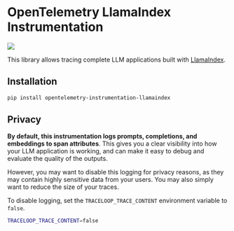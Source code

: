 # OpenTelemetry LlamaIndex Instrumentation

<a href="https://pypi.org/project/opentelemetry-instrumentation-llamaindex/">
    <img src="https://badge.fury.io/py/opentelemetry-instrumentation-llamaindex.svg">
</a>

This library allows tracing complete LLM applications built with [LlamaIndex](https://github.com/run-llama/llama_index).

## Installation

```bash
pip install opentelemetry-instrumentation-llamaindex
```

## Privacy

**By default, this instrumentation logs prompts, completions, and embeddings to span attributes**. This gives you a clear visibility into how your LLM application is working, and can make it easy to debug and evaluate the quality of the outputs.

However, you may want to disable this logging for privacy reasons, as they may contain highly sensitive data from your users. You may also simply want to reduce the size of your traces.

To disable logging, set the `TRACELOOP_TRACE_CONTENT` environment variable to `false`.

```bash
TRACELOOP_TRACE_CONTENT=false
```
